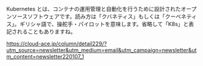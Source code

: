 Kubernetes とは、コンテナの運用管理と自動化を行うために設計されたオープンソースソフトウェアです。読み方は「クバネティス」もしくは「クーベネティス」。ギリシャ語で、操舵手・パイロットを意味します。省略して「K8s」と表記されることもありますね。

https://cloud-ace.jp/column/detail229/?utm_source=newsletter&utm_medium=email&utm_campaign=newsletter&utm_content=newsletter220107_1
